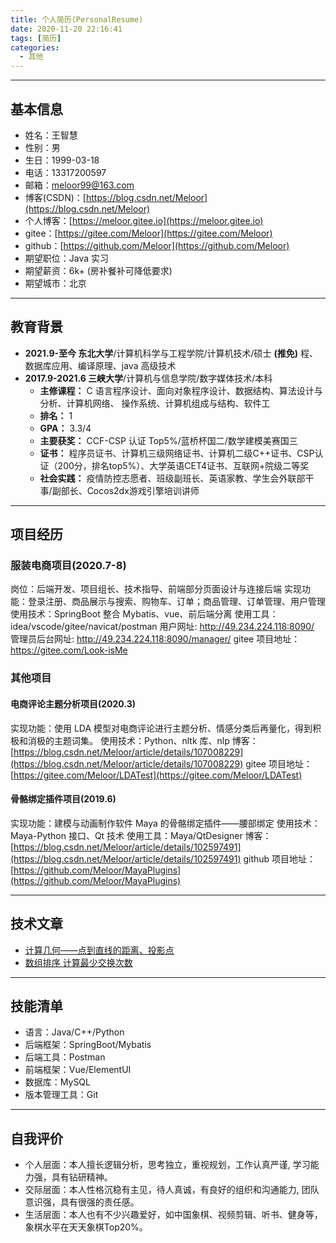 ```yaml
---
title: 个人简历(PersonalResume)
date: 2020-11-20 22:16:41
tags: [简历]
categories:
  - 其他
---
```


---

## 基本信息

<!-- ![头像](/imgs/me.jpg) -->
<!-- - ![头像](../imgs/me.jpg) -->

- 姓名：王智慧
- 性别：男
- 生日：1999-03-18
- 电话：13317200597
- 邮箱：meloor99@163.com
- 博客(CSDN)：[https://blog.csdn.net/Meloor](https://blog.csdn.net/Meloor)
- 个人博客：[https://meloor.gitee.io](https://meloor.gitee.io)
- gitee：[https://gitee.com/Meloor](https://gitee.com/Meloor)
- github：[https://github.com/Meloor](https://github.com/Meloor)
- 期望职位：Java 实习
- 期望薪资：6k+ (房补餐补可降低要求)
- 期望城市：北京

---

## 教育背景

- **2021.9-至今 东北大学**/计算机科学与工程学院/计算机技术/硕士 **(推免)**
  程、数据库应用、编译原理、java 高级技术
- **2017.9-2021.6 三峡大学**/计算机与信息学院/数字媒体技术/本科
  - **主修课程：** C 语言程序设计、面向对象程序设计、数据结构、算法设计与分析、计算机网络、 操作系统、计算机组成与结构、软件工
  - **排名：** 1
  - **GPA：** 3.3/4
  - **主要获奖：** CCF-CSP 认证 Top5%/蓝桥杯国二/数学建模美赛国三
  - **证书：** 程序员证书、计算机三级网络证书、计算机二级C++证书、CSP认证（200分，排名top5%）、大学英语CET4证书、互联网+院级二等奖
  - **社会实践：** 疫情防控志愿者、班级副班长、英语家教、学生会外联部干事/副部长、Cocos2dx游戏引擎培训讲师

---

## 项目经历

### 服装电商项目(2020.7-8)

岗位：后端开发、项目组长、技术指导、前端部分页面设计与连接后端
实现功能：登录注册、商品展示与搜索、购物车、订单；商品管理、订单管理、用户管理
使用技术：SpringBoot 整合 Mybatis、vue、前后端分离
使用工具：idea/vscode/gitee/navicat/postman
用户网址: http://49.234.224.118:8090/  
管理员后台网址: http://49.234.224.118:8090/manager/
gitee 项目地址：https://gitee.com/Look-isMe

### 其他项目

#### 电商评论主题分析项目(2020.3)

实现功能：使用 LDA 模型对电商评论进行主题分析、情感分类后再量化，得到积极和消极的主题词集。
使用技术：Python、nltk 库、nlp
博客：[https://blog.csdn.net/Meloor/article/details/107008229](https://blog.csdn.net/Meloor/article/details/107008229)
gitee 项目地址：[https://gitee.com/Meloor/LDATest](https://gitee.com/Meloor/LDATest)

#### 骨骼绑定插件项目(2019.6)

实现功能：建模与动画制作软件 Maya 的骨骼绑定插件——腰部绑定
使用技术：Maya-Python 接口、Qt 技术
使用工具：Maya/QtDesigner
博客：[https://blog.csdn.net/Meloor/article/details/102597491](https://blog.csdn.net/Meloor/article/details/102597491)
github 项目地址：[https://github.com/Meloor/MayaPlugins](https://github.com/Meloor/MayaPlugins)

---

## 技术文章
- [计算几何——点到直线的距离、投影点](https://blog.csdn.net/Meloor/article/details/90180191)
- [数组排序 计算最少交换次数](https://blog.csdn.net/Meloor/article/details/88673212)
---
## 技能清单

- 语言：Java/C++/Python
- 后端框架：SpringBoot/Mybatis
- 后端工具：Postman
- 前端框架：Vue/ElementUI
- 数据库：MySQL
- 版本管理工具：Git

---

## 自我评价
- 个人层面：本人擅长逻辑分析，思考独立，重视规划，工作认真严谨, 学习能力强，具有钻研精神。
- 交际层面：本人性格沉稳有主见，待人真诚，有良好的组织和沟通能力, 团队意识强，具有很强的责任感。
- 生活层面：本人也有不少兴趣爱好，如中国象棋、视频剪辑、听书、健身等，象棋水平在天天象棋Top20%。
